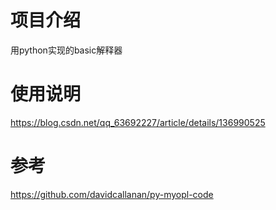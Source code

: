 # 项目介绍

用python实现的basic解释器

# 使用说明

<https://blog.csdn.net/qq_63692227/article/details/136990525>

# 参考

<https://github.com/davidcallanan/py-myopl-code>
